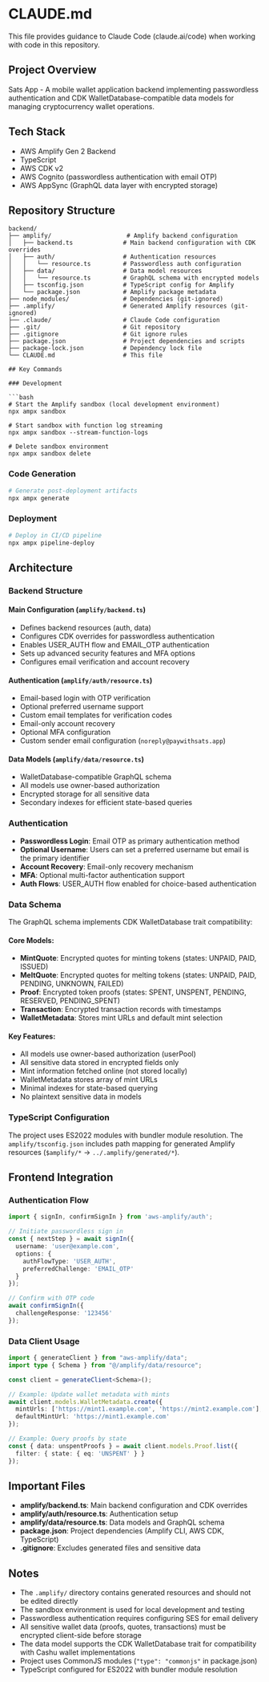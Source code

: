 # CLAUDE.md

This file provides guidance to Claude Code (claude.ai/code) when working with code in this repository.

## Project Overview

Sats App - A mobile wallet application backend implementing passwordless authentication and CDK WalletDatabase-compatible data models for managing cryptocurrency wallet operations.

## Tech Stack

- AWS Amplify Gen 2 Backend
- TypeScript
- AWS CDK v2
- AWS Cognito (passwordless authentication with email OTP)
- AWS AppSync (GraphQL data layer with encrypted storage)

## Repository Structure

```
backend/
├── amplify/                     # Amplify backend configuration
│   ├── backend.ts              # Main backend configuration with CDK overrides
│   ├── auth/                   # Authentication resources
│   │   └── resource.ts         # Passwordless auth configuration
│   ├── data/                   # Data model resources
│   │   └── resource.ts         # GraphQL schema with encrypted models
│   ├── tsconfig.json           # TypeScript config for Amplify
│   └── package.json            # Amplify package metadata
├── node_modules/               # Dependencies (git-ignored)
├── .amplify/                   # Generated Amplify resources (git-ignored)
├── .claude/                    # Claude Code configuration
├── .git/                       # Git repository
├── .gitignore                  # Git ignore rules
├── package.json                # Project dependencies and scripts
├── package-lock.json           # Dependency lock file
└── CLAUDE.md                   # This file

## Key Commands

### Development

```bash
# Start the Amplify sandbox (local development environment)
npx ampx sandbox

# Start sandbox with function log streaming
npx ampx sandbox --stream-function-logs

# Delete sandbox environment
npx ampx sandbox delete
```

### Code Generation

```bash
# Generate post-deployment artifacts
npx ampx generate
```

### Deployment

```bash
# Deploy in CI/CD pipeline
npx ampx pipeline-deploy
```

## Architecture

### Backend Structure

#### Main Configuration (`amplify/backend.ts`)
- Defines backend resources (auth, data)
- Configures CDK overrides for passwordless authentication
- Enables USER_AUTH flow and EMAIL_OTP authentication
- Sets up advanced security features and MFA options
- Configures email verification and account recovery

#### Authentication (`amplify/auth/resource.ts`)
- Email-based login with OTP verification
- Optional preferred username support
- Custom email templates for verification codes
- Email-only account recovery
- Optional MFA configuration
- Custom sender email configuration (`noreply@paywithsats.app`)

#### Data Models (`amplify/data/resource.ts`)
- WalletDatabase-compatible GraphQL schema
- All models use owner-based authorization
- Encrypted storage for all sensitive data
- Secondary indexes for efficient state-based queries

### Authentication

- **Passwordless Login**: Email OTP as primary authentication method
- **Optional Username**: Users can set a preferred username but email is the primary identifier
- **Account Recovery**: Email-only recovery mechanism
- **MFA**: Optional multi-factor authentication support
- **Auth Flows**: USER_AUTH flow enabled for choice-based authentication

### Data Schema

The GraphQL schema implements CDK WalletDatabase trait compatibility:

#### Core Models:
- **MintQuote**: Encrypted quotes for minting tokens (states: UNPAID, PAID, ISSUED)
- **MeltQuote**: Encrypted quotes for melting tokens (states: UNPAID, PAID, PENDING, UNKNOWN, FAILED)
- **Proof**: Encrypted token proofs (states: SPENT, UNSPENT, PENDING, RESERVED, PENDING_SPENT)
- **Transaction**: Encrypted transaction records with timestamps
- **WalletMetadata**: Stores mint URLs and default mint selection

#### Key Features:
- All models use owner-based authorization (userPool)
- All sensitive data stored in encrypted fields only
- Mint information fetched online (not stored locally)
- WalletMetadata stores array of mint URLs
- Minimal indexes for state-based querying
- No plaintext sensitive data in models

### TypeScript Configuration

The project uses ES2022 modules with bundler module resolution. The `amplify/tsconfig.json` includes path mapping for generated Amplify resources (`$amplify/*` → `../.amplify/generated/*`).

## Frontend Integration

### Authentication Flow

```typescript
import { signIn, confirmSignIn } from 'aws-amplify/auth';

// Initiate passwordless sign in
const { nextStep } = await signIn({
  username: 'user@example.com',
  options: {
    authFlowType: 'USER_AUTH',
    preferredChallenge: 'EMAIL_OTP'
  }
});

// Confirm with OTP code
await confirmSignIn({
  challengeResponse: '123456'
});
```

### Data Client Usage

```typescript
import { generateClient } from "aws-amplify/data";
import type { Schema } from "@/amplify/data/resource";

const client = generateClient<Schema>();

// Example: Update wallet metadata with mints
await client.models.WalletMetadata.create({
  mintUrls: ['https://mint1.example.com', 'https://mint2.example.com'],
  defaultMintUrl: 'https://mint1.example.com'
});

// Example: Query proofs by state
const { data: unspentProofs } = await client.models.Proof.list({
  filter: { state: { eq: 'UNSPENT' } }
});
```

## Important Files

- **amplify/backend.ts**: Main backend configuration and CDK overrides
- **amplify/auth/resource.ts**: Authentication setup
- **amplify/data/resource.ts**: Data models and GraphQL schema
- **package.json**: Project dependencies (Amplify CLI, AWS CDK, TypeScript)
- **.gitignore**: Excludes generated files and sensitive data

## Notes

- The `.amplify/` directory contains generated resources and should not be edited directly
- The sandbox environment is used for local development and testing
- Passwordless authentication requires configuring SES for email delivery
- All sensitive wallet data (proofs, quotes, transactions) must be encrypted client-side before storage
- The data model supports the CDK WalletDatabase trait for compatibility with Cashu wallet implementations
- Project uses CommonJS modules (`"type": "commonjs"` in package.json)
- TypeScript configured for ES2022 with bundler module resolution